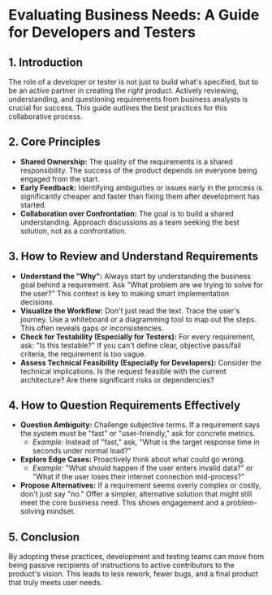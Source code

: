 # **Evaluating Business Needs: A Guide for Developers and Testers**

## 1. Introduction

The role of a developer or tester is not just to build what's specified, but to be an active partner in creating the *right* product. Actively reviewing, understanding, and questioning requirements from business analysts is crucial for success. This guide outlines the best practices for this collaborative process.

## 2. Core Principles

*   **Shared Ownership:** The quality of the requirements is a shared responsibility. The success of the product depends on everyone being engaged from the start.
*   **Early Feedback:** Identifying ambiguities or issues early in the process is significantly cheaper and faster than fixing them after development has started.
*   **Collaboration over Confrontation:** The goal is to build a shared understanding. Approach discussions as a team seeking the best solution, not as a confrontation.

## 3. How to Review and Understand Requirements

*   **Understand the "Why":** Always start by understanding the business goal behind a requirement. Ask "What problem are we trying to solve for the user?" This context is key to making smart implementation decisions.
*   **Visualize the Workflow:** Don't just read the text. Trace the user's journey. Use a whiteboard or a diagramming tool to map out the steps. This often reveals gaps or inconsistencies.
*   **Check for Testability (Especially for Testers):** For every requirement, ask: "Is this testable?" If you can't define clear, objective pass/fail criteria, the requirement is too vague.
*   **Assess Technical Feasibility (Especially for Developers):** Consider the technical implications. Is the request feasible with the current architecture? Are there significant risks or dependencies?

## 4. How to Question Requirements Effectively

*   **Question Ambiguity:** Challenge subjective terms. If a requirement says the system must be "fast" or "user-friendly," ask for concrete metrics.
    *   *Example:* Instead of "fast," ask, "What is the target response time in seconds under normal load?"
*   **Explore Edge Cases:** Proactively think about what could go wrong.
    *   *Example:* "What should happen if the user enters invalid data?" or "What if the user loses their internet connection mid-process?"
*   **Propose Alternatives:** If a requirement seems overly complex or costly, don't just say "no." Offer a simpler, alternative solution that might still meet the core business need. This shows engagement and a problem-solving mindset.

## 5. Conclusion

By adopting these practices, development and testing teams can move from being passive recipients of instructions to active contributors to the product's vision. This leads to less rework, fewer bugs, and a final product that truly meets user needs.

